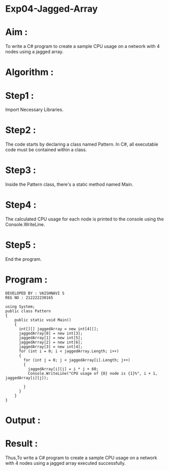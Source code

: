 # Exp04-Jagged-Array
# Aim :
To write a C# program to create a sample CPU usage on a network with 4 nodes using a jagged array.

# Algorithm :
# Step1 :
Import Necessary Libraries.

# Step2 :
The code starts by declaring a class named Pattern. In C#, all executable code must be contained within a class.

# Step3 :
Inside the Pattern class, there's a static method named Main.

# Step4 :
The calculated CPU usage for each node is printed to the console using the Console.WriteLine.

# Step5 :
End the program.

# Program :
```
DEVELOPED BY : VAISHNAVI S
REG NO : 212222230165
```
```
using System;
public class Pattern
{
    public static void Main()
    {
      int[][] jaggedArray = new int[4][];
      jaggedArray[0] = new int[3];
      jaggedArray[1] = new int[5];
      jaggedArray[2] = new int[6];
      jaggedArray[3] = new int[4];
      for (int i = 0; i < jaggedArray.Length; i++)
      {
        for (int j = 0; j < jaggedArray[i].Length; j++)
        {
          jaggedArray[i][j] = i * j + 60;
          Console.WriteLine("CPU usage of {0} node is {1}%", i + 1, jaggedArray[i][j]);

        }
      }
    }
}
```
# Output :

# Result :
Thus,To write a C# program to create a sample CPU usage on a network with 4 nodes using a jagged array executed successfully.

